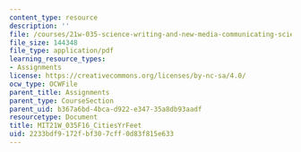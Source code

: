 ```yaml
---
content_type: resource
description: ''
file: /courses/21w-035-science-writing-and-new-media-communicating-science-to-the-public-fall-2016/2233bdf9172fbf307cff0d83f815e633_MIT21W_035F16_CitiesYrFeet.pdf
file_size: 144348
file_type: application/pdf
learning_resource_types:
- Assignments
license: https://creativecommons.org/licenses/by-nc-sa/4.0/
ocw_type: OCWFile
parent_title: Assignments
parent_type: CourseSection
parent_uid: b367a6bd-4bca-d922-e347-35a8db93aadf
resourcetype: Document
title: MIT21W_035F16_CitiesYrFeet
uid: 2233bdf9-172f-bf30-7cff-0d83f815e633
---
```

